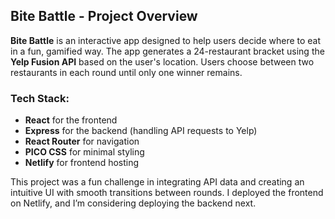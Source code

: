 ## Bite Battle - Project Overview

**Bite Battle** is an interactive app designed to help users decide where to eat in a fun, gamified way. The app generates a 24-restaurant bracket using the **Yelp Fusion API** based on the user's location. Users choose between two restaurants in each round until only one winner remains.

### Tech Stack:

- **React** for the frontend
- **Express** for the backend (handling API requests to Yelp)
- **React Router** for navigation
- **PICO CSS** for minimal styling
- **Netlify** for frontend hosting

This project was a fun challenge in integrating API data and creating an intuitive UI with smooth transitions between rounds. I deployed the frontend on Netlify, and I’m considering deploying the backend next.
